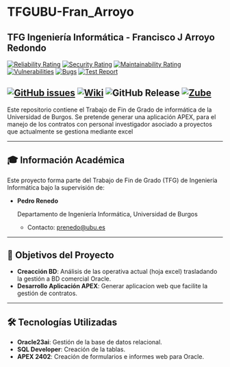 # TFGUBU-Fran_Arroyo
## TFG Ingeniería Informática - Francisco J Arroyo Redondo

[![Reliability Rating](https://sonarcloud.io/api/project_badges/measure?project=far0010_TFGUBU-Fran_Arroyo&metric=reliability_rating)](https://sonarcloud.io/summary/new_code?id=far0010_TFGUBU-Fran_Arroyo)
[![Security Rating](https://sonarcloud.io/api/project_badges/measure?project=far0010_TFGUBU-Fran_Arroyo&metric=security_rating)](https://sonarcloud.io/summary/new_code?id=far0010_TFGUBU-Fran_Arroyo)
[![Maintainability Rating](https://sonarcloud.io/api/project_badges/measure?project=far0010_TFGUBU-Fran_Arroyo&metric=sqale_rating)](https://sonarcloud.io/summary/new_code?id=far0010_TFGUBU-Fran_Arroyo)
[![Vulnerabilities](https://sonarcloud.io/api/project_badges/measure?project=far0010_TFGUBU-Fran_Arroyo&metric=vulnerabilities)](https://sonarcloud.io/summary/new_code?id=far0010_TFGUBU-Fran_Arroyo) 
[![Bugs](https://sonarcloud.io/api/project_badges/measure?project=far0010_TFGUBU-Fran_Arroyo&metric=bugs)](https://sonarcloud.io/summary/new_code?id=far0010_TFGUBU-Fran_Arroyo) 
[![Test Report](https://img.shields.io/badge/Allure-Report-blueviolet?logo=allure)](https://far0010.github.io/TFGUBU-Fran_Arroyo/informe/)



[![GitHub issues](https://img.shields.io/github/issues-closed/far0010/TFGUBU-Fran_Arroyo)](https://github.com/far0010/TFGUBU-Fran_Arroyo/issues)
[![Wiki](https://img.shields.io/badge/wiki-available-brightgreen)](https://github.com/far0010/TFGUBU-Fran_Arroyo/wiki)
![GitHub Release](https://img.shields.io/github/v/release/far0010/TFGUBU-Fran_Arroyo?label=Release)
[![Zube](https://img.shields.io/badge/zube-managed-blue?logo=zube)](https://zube.io/)
---

Este repositorio contiene el Trabajo de Fin de Grado de informática de la Universidad de Burgos. Se pretende generar una aplicación APEX, para el manejo de los contratos con personal investigador asociado a proyectos que actualmente se gestiona mediante excel

---
## 🎓 Información Académica
Este proyecto forma parte del Trabajo de Fin de Grado (TFG) de Ingeniería Informática bajo la supervisión de:

- **Pedro Renedo** <p>
    Departamento de Ingeniería Informática, Universidad de Burgos
    - Contacto: prenedo@ubu.es

---
## 📌 Objetivos del Proyecto

- **Creacción BD**: Análisis de las operativa actual (hoja excel) trasladando la gestión a BD comercial Oracle.
- **Desarrollo Aplicación APEX**: Generar aplicacion web que facilite la gestión de contratos.

---

## 🛠️ Tecnologías Utilizadas

- **Oracle23ai**: Gestión de la base de datos relacional.
- **SQL Developer**: Creación de la tablas.
- **APEX 2402**: Creación de formularios e informes web para Oracle.
  
